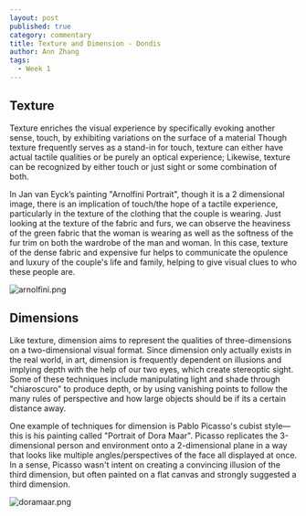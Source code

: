 ```yaml
---
layout: post
published: true
category: commentary
title: Texture and Dimension - Dondis
author: Ann Zhang
tags:
  - Week 1
---
```

## Texture

Texture enriches the visual experience by specifically evoking another sense, touch, by exhibiting variations on the surface of a material  Though texture frequently serves as a stand-in for touch, texture can either have actual tactile qualities or be purely an optical experience; Likewise, texture can be recognized by either touch or just sight or some combination of both.

In Jan van Eyck’s painting "Arnolfini Portrait", though it is a 2 dimensional image, there is an implication of touch/the hope of a tactile experience, particularly in the texture of the clothing that the couple is wearing. Just looking at the texture of the fabric and furs, we can observe the heaviness of the green fabric that the woman is wearing as well as the softness of the fur trim on both the wardrobe of the man and woman. In this case, texture of the dense fabric and expensive fur helps to communicate the opulence and luxury of the couple's life and family, helping to give visual clues to who these people are.

![arnolfini.png]({{site.baseurl}}/assets/arnolfini.png)

## Dimensions

Like texture, dimension aims to represent the qualities of three-dimensions on a two-dimensional visual format. Since dimension only actually exists in the real world, in art, dimension is frequently dependent on illusions and implying depth with the help of our two eyes, which create stereoptic sight. Some of these techniques include manipulating light and shade through "chiaroscuro" to produce depth, or by using vanishing points to follow the many rules of perspective and how large objects should be if its a certain distance away.

One example of techniques for dimension is Pablo Picasso's cubist style—this is his painting called "Portrait of Dora Maar". Picasso replicates the 3-dimensional person and environment onto a 2-dimensional plane in a way that looks like multiple angles/perspectives of the face all displayed at once. In a sense, Picasso wasn't intent on creating a convincing illusion of the third dimension, but often painted on a flat canvas and strongly suggested a third dimension.

![doramaar.png]({{site.baseurl}}/assets/doramaar.png)

